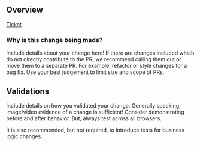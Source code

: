 ## Overview

<!-- It is recommended to have a ticket associated with all PRs. This ensures that we can track why work was done! -->

[Ticket]().

### Why is this change being made?

Include details about your change here! If there are changes included which do not directly contribute to the PR, we recommend calling them out or move them to a separate PR. For example, refactor or style changes for a bug fix. Use your best judgement to limit size and scope of PRs.

## Validations

Include details on how you validated your change. Generally speaking, image/video evidence of a change is sufficient! Consider demonstrating before and after behavior. But, always test across all browsers.

It is also recommended, but not required, to introduce tests for business logic changes.
